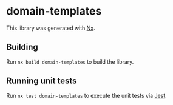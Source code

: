 # domain-templates

This library was generated with [Nx](https://nx.dev).

## Building

Run `nx build domain-templates` to build the library.

## Running unit tests

Run `nx test domain-templates` to execute the unit tests via [Jest](https://jestjs.io).
